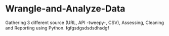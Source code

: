 # Wrangle-and-Analyze-Data
Gathering 3 different source (URL, API -tweepy-, CSV), Assessing, Cleaning and Reporting using Python. 
fgfgsdgsdsdsdhsdgf
